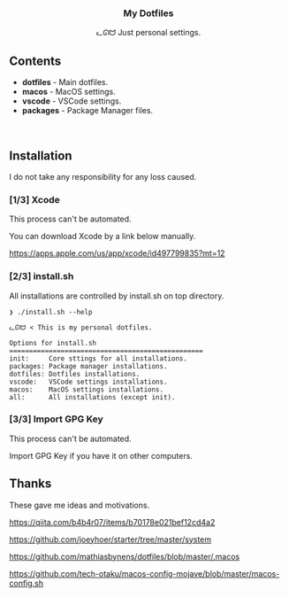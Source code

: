 <h3 align="center">My Dotfiles</h3>
<p align="center">ᓚᘏᗢ Just personal settings.</p>

## Contents

* **dotfiles** - Main dotfiles.
* **macos**    - MacOS settings.
* **vscode**   - VSCode settings.
* **packages** - Package Manager files.

<br />

## Installation
I do not take any responsibility for any loss caused.

### [1/3] Xcode
This process can't be automated.

You can download Xcode by a link below manually.

https://apps.apple.com/us/app/xcode/id497799835?mt=12

### [2/3] install.sh
All installations are controlled by install.sh on top directory.

```
❯ ./install.sh --help

ᓚᘏᗢ < This is my personal dotfiles.

Options for install.sh
=================================================
init:     Core sttings for all installations.
packages: Package manager installations.
dotfiles: Dotfiles installations.
vscode:   VSCode settings installations.
macos:    MacOS settings installations.
all:      All installations (except init).
```

### [3/3] Import GPG Key
This process can't be automated.

Import GPG Key if you have it on other computers.

## Thanks
These gave me ideas and motivations.

https://qiita.com/b4b4r07/items/b70178e021bef12cd4a2

https://github.com/joeyhoer/starter/tree/master/system

https://github.com/mathiasbynens/dotfiles/blob/master/.macos

https://github.com/tech-otaku/macos-config-mojave/blob/master/macos-config.sh
